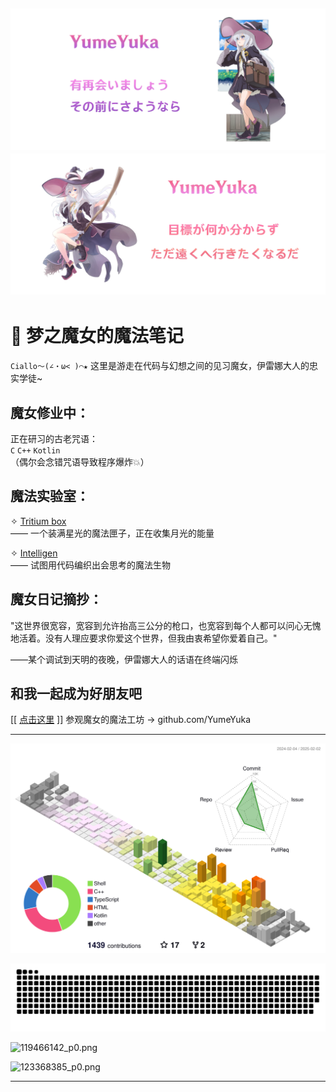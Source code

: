 ![alt text](img/YUmeYuka_1.webp)
![alt text](img/YumeYuka_2.webp)
---

# 💫 梦之魔女的魔法笔记

`Ciallo～(∠・ω< )⌒★` 这里是游走在代码与幻想之间的见习魔女，伊雷娜大人的忠实学徒~

## **魔女修业中：**  
正在研习的古老咒语：  
`C` `C++` `Kotlin`  
（偶尔会念错咒语导致程序爆炸💥）

## **魔法实验室：**  
✧ [Tritium box](https://github.com/TimeBreeze/Tritium_box)  
—— 一个装满星光的魔法匣子，正在收集月光的能量  

✧ [Intelligen](https://github.com/YumeYuka/intelligent)  
—— 试图用代码编织出会思考的魔法生物  

## **魔女日记摘抄：**  
"这世界很宽容，宽容到允许抬高三公分的枪口，也宽容到每个人都可以问心无愧地活着。没有人理应要求你爱这个世界，但我由衷希望你爱着自己。"  

——某个调试到天明的夜晚，伊雷娜大人的话语在终端闪烁  

## **和我一起成为好朋友吧**  
[[ [点击这里](https://YumeYuka.cn) ]] 参观魔女的魔法工坊 → github.com/YumeYuka

---

![](./profile-3d-contrib/profile-season-animate.svg)

<picture>
  <source media="(prefers-color-scheme: dark)" srcset="https://raw.githubusercontent.com/NightRainMilkyWay/NightRainMilkyWay/output/github-contribution-grid-snake-dark.svg">
  <source media="(prefers-color-scheme: light)" srcset="https://raw.githubusercontent.com/NightRainMilkyWay/NightRainMilkyWay/output/github-contribution-grid-snake.svg">
  <img alt="github contribution grid snake animation" src="https://raw.githubusercontent.com/NightRainMilkyWay/NightRainMilkyWay/output/github-contribution-grid-snake.svg">
</picture>


 <!-- [![pin1     ][pin1-badge     ]][pin1-profile     ]
 [![pin2     ][pin2-badge     ]][pin2-profile     ]
 [![pin3     ][pin3-badge     ]][pin3-profile     ] -->


 <!-- project status banner -->
[pin1-badge     ]: https://bemly.vercel.app/api/pin/?description_lines_count=3&username=TimeBreeze&repo=Tritium&theme=default#gh-light-mode-only

[pin2-badge     ]: https://bemly.vercel.app/api/pin/?description_lines_count=3&username=TimeBreeze&repo=Tritium_box&theme=default#gh-light-mode-only

[pin3-badge     ]: https://bemly.vercel.app/api/pin/?description_lines_count=3&username=TimeBreeze&repo=Tritium_docs&theme=default#gh-light-mode-only

<!-- project link banner -->
[pin1-profile     ]: https://github.com/TimeBreeze/Tritium#gh-light-mode-only

[pin2-profile     ]: https://github.com/TimeBreeze/Tritium_box#gh-light-mode-only

[pin3-profile     ]: https://github.com/TimeBreeze/Tritium_docs#gh-light-mode-only


![119466142_p0.png](https://img.nightrainmilkyway.cn/img/119466142_p0.png)

![123368385_p0.png](https://img.nightrainmilkyway.cn/img/123368385_p0.png)

---

<!---
NightRainMilkyWay/NightRainMilkyWay is a ✨ special ✨ repository because its `README.md` (this file) appears on your GitHub profile.
You can click the Preview link to take a look at your changes.
--->
